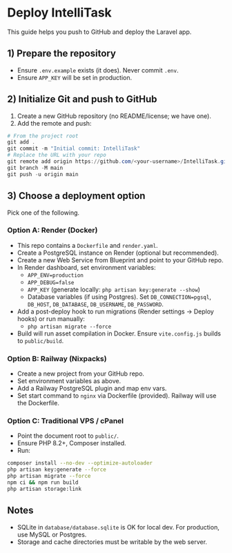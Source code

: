 # Deploy IntelliTask

This guide helps you push to GitHub and deploy the Laravel app.

## 1) Prepare the repository

- Ensure `.env.example` exists (it does). Never commit `.env`.
- Ensure `APP_KEY` will be set in production.

## 2) Initialize Git and push to GitHub

1. Create a new GitHub repository (no README/license; we have one).
2. Add the remote and push:

```powershell
# From the project root
git add .
git commit -m "Initial commit: IntelliTask"
# Replace the URL with your repo
git remote add origin https://github.com/<your-username>/IntelliTask.git
git branch -M main
git push -u origin main
```

## 3) Choose a deployment option

Pick one of the following.

### Option A: Render (Docker)

- This repo contains a `Dockerfile` and `render.yaml`.
- Create a PostgreSQL instance on Render (optional but recommended).
- Create a new Web Service from Blueprint and point to your GitHub repo.
- In Render dashboard, set environment variables:
  - `APP_ENV=production`
  - `APP_DEBUG=false`
  - `APP_KEY` (generate locally: `php artisan key:generate --show`)
  - Database variables (if using Postgres). Set `DB_CONNECTION=pgsql`, `DB_HOST`, `DB_DATABASE`, `DB_USERNAME`, `DB_PASSWORD`.
- Add a post-deploy hook to run migrations (Render settings → Deploy hooks) or run manually:
  - `php artisan migrate --force`
- Build will run asset compilation in Docker. Ensure `vite.config.js` builds to `public/build`.

### Option B: Railway (Nixpacks)

- Create a new project from your GitHub repo.
- Set environment variables as above.
- Add a Railway PostgreSQL plugin and map env vars.
- Set start command to `nginx` via Dockerfile (provided). Railway will use the Dockerfile.

### Option C: Traditional VPS / cPanel

- Point the document root to `public/`.
- Ensure PHP 8.2+, Composer installed.
- Run:

```bash
composer install --no-dev --optimize-autoloader
php artisan key:generate --force
php artisan migrate --force
npm ci && npm run build
php artisan storage:link
```

## Notes

- SQLite in `database/database.sqlite` is OK for local dev. For production, use MySQL or Postgres.
- Storage and cache directories must be writable by the web server.
